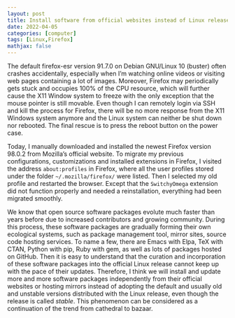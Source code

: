 ```yaml
---
layout: post
title: Install software from official websites instead of Linux release
date: 2022-04-05
categories: [computer]
tags: [Linux,Firefox]
mathjax: false
---
```


The default firefox-esr version 91.7.0 on Debian GNU/Linux 10 (buster) often crashes accidentally, especially when I’m watching online videos or visiting web pages containing a lot of images. Moreover, Firefox may periodically gets stuck and occupies 100% of the CPU resource, which will further cause the X11 Window system to freeze with the only exception that the mouse pointer is still movable. Even though I can remotely login via SSH and kill the process for Firefox, there will be no more response from the X11 Windows system anymore and the Linux system can neither be shut down nor rebooted. The final rescue is to press the reboot button on the power case.

Today, I manually downloaded and installed the newest Firefox version 98.0.2 from Mozilla’s official website. To migrate my previous configurations, customizations and installed extensions in Firefox, I visited the address `about:profiles` in Firefox, where all the user profiles stored under the folder `~/.mozilla/firefox/` were listed. Then I selected my old profile and restarted the browser. Except that the `SwitchyOmega` extension did not function properly and needed a reinstallation, everything had been migrated smoothly.

We know that open source software packages evolute much faster than years before due to increased contributors and growing community. During this process, these software packages are gradually forming their own ecological systems, such as package management tool, mirror sites, source code hosting services. To name a few, there are Emacs with Elpa, TeX with CTAN, Python with pip, Ruby with gem, as well as lots of packages hosted on GitHub. Then it is easy to understand that the curation and incorporation of these software packages into the official Linux release cannot keep up with the pace of their updates. Therefore, I think we will install and update more and more software packages independently from their official websites or hosting mirrors instead of adopting the default and usually old and unstable versions distributed with the Linux release, even though the release is called *stable*. This phenomenon can be considered as a continuation of the trend from cathedral to bazaar.

